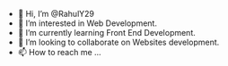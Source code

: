 - 👋 Hi, I’m @RahulY29
- 👀 I’m interested in Web Development.
- 🌱 I’m currently learning Front End Development.
- 💞️ I’m looking to collaborate on Websites development.
- 📫 How to reach me ...

<!---
RahulY29/RahulY29 is a ✨ special ✨ repository because its `README.md` (this file) appears on your GitHub profile.
You can click the Preview link to take a look at your changes.
--->
